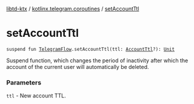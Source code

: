 [libtd-ktx](../index.md) / [kotlinx.telegram.coroutines](index.md) / [setAccountTtl](./set-account-ttl.md)

# setAccountTtl

`suspend fun `[`TelegramFlow`](../kotlinx.telegram.core/-telegram-flow/index.md)`.setAccountTtl(ttl: `[`AccountTtl`](https://tdlibx.github.io/td/docs/org/drinkless/td/libcore/telegram/TdApi/AccountTtl.html)`?): `[`Unit`](https://kotlinlang.org/api/latest/jvm/stdlib/kotlin/-unit/index.html)

Suspend function, which changes the period of inactivity after which the account of the current
user will automatically be deleted.

### Parameters

`ttl` - New account TTL.